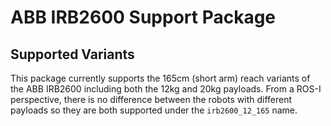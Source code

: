 # ABB IRB2600 Support Package

## Supported Variants

This package currently supports the 165cm (short arm) reach variants of the
ABB IRB2600 including both the 12kg and 20kg payloads. From a ROS-I perspective,
there is no difference between the robots with different payloads so they are
both supported under the `irb2600_12_165` name.
